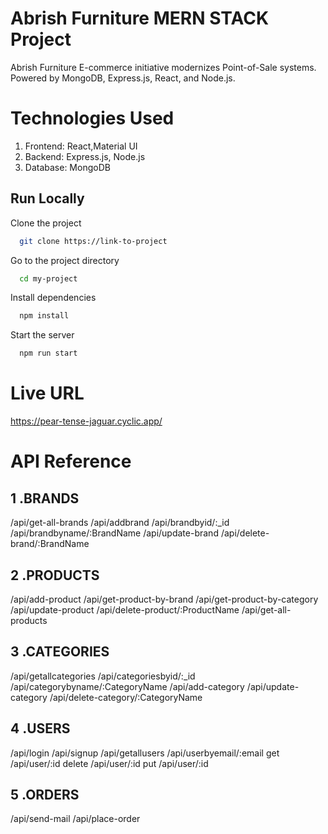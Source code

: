 
# Abrish Furniture MERN STACK Project

Abrish Furniture E-commerce initiative modernizes Point-of-Sale systems. Powered by MongoDB, Express.js, React, and Node.js. 


# Technologies Used

1) Frontend: React,Material UI
2) Backend: Express.js, Node.js
3) Database: MongoDB


## Run Locally

Clone the project

```bash
  git clone https://link-to-project
```

Go to the project directory

```bash
  cd my-project
```

Install dependencies

```bash
  npm install
```

Start the server

```bash
  npm run start

```

# Live URL
https://pear-tense-jaguar.cyclic.app/


# API Reference

## 1 .BRANDS 
/api/get-all-brands
/api/addbrand
/api/brandbyid/:_id
/api/brandbyname/:BrandName
/api/update-brand
/api/delete-brand/:BrandName

## 2 .PRODUCTS
/api/add-product
/api/get-product-by-brand
/api/get-product-by-category
/api/update-product
/api/delete-product/:ProductName
/api/get-all-products

## 3 .CATEGORIES
/api/getallcategories
/api/categoriesbyid/:_id
/api/categorybyname/:CategoryName
/api/add-category
/api/update-category
/api/delete-category/:CategoryName

## 4 .USERS
/api/login
/api/signup
/api/getallusers
/api/userbyemail/:email
get /api/user/:id
delete /api/user/:id
put /api/user/:id

## 5 .ORDERS
/api/send-mail
/api/place-order

